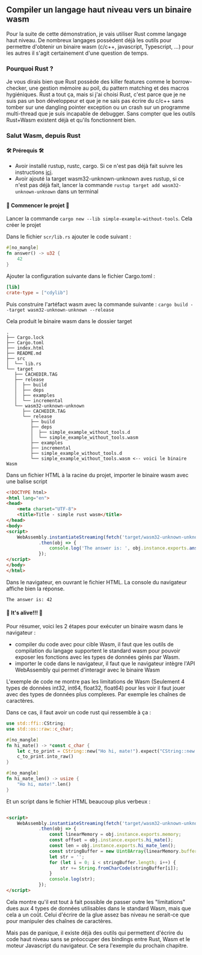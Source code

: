 ## Compiler un langage haut niveau vers un binaire wasm

Pour la suite de cette démonstration, je vais utiliser Rust comme langage haut niveau. De nombreux langages possèdent
déjà les outils pour permettre d'obtenir un binaire wasm (c/c++, javascript, Typescript, ...) pour les autres il s'agit
certainement d'une question de temps.

### Pourquoi Rust ?

Je vous dirais bien que Rust possède des killer features comme le borrow-checker, une gestion mémoire au poil, du
pattern matching et des macros hygiéniques. Rust a tout ça, mais si j'ai choisi Rust, c'est parce que je ne suis pas un
bon développeur et que je ne sais pas écrire du c/c++ sans tomber sur une dangling pointer exception ou un crash sur un
programme multi-thread que je suis incapable de debugger. Sans compter que les outils Rust+Wasm existent déjà et qu'ils
fonctionnent bien.

### Salut Wasm, depuis Rust

#### 🛠️ Prérequis 🛠️

- Avoir installé rustup, rustc, cargo. Si ce n'est pas déjà fait suivre les
  instructions [ici](https://www.rust-lang.org/tools/install).
- Avoir ajouté la target wasm32-unknown-unknown aves rustup, si ce n'est pas déjà fait, lancer la
  commande `rustup target add wasm32-unknown-unknown` dans un terminal

#### 🚧 Commencer le projet 🚧

Lancer la commande `cargo new --lib simple-example-without-tools`. Cela créer le projet

Dans le fichier `scr/lib.rs` ajouter le code suivant :

```rust
#[no_mangle]
fn answer() -> u32 {
    42
}
```

Ajouter la configuration suivante dans le fichier Cargo.toml :
```toml
[lib]
crate-type = ["cdylib"]
```

Puis construire l'artéfact wasm avec la commande suivante :
`cargo build --target wasm32-unknown-unknown --release`

Cela produit le binaire wasm dans le dossier target

```text
.
├── Cargo.lock
├── Cargo.toml
├── index.html
├── README.md
├── src
│  └── lib.rs
└── target
   ├── CACHEDIR.TAG
   ├── release
   │  ├── build
   │  ├── deps
   │  ├── examples
   │  └── incremental
   └── wasm32-unknown-unknown
      ├── CACHEDIR.TAG
      └── release
         ├── build
         ├── deps
         │  ├── simple_example_without_tools.d
         │  └── simple_example_without_tools.wasm
         ├── examples
         ├── incremental
         ├── simple_example_without_tools.d
         └── simple_example_without_tools.wasm <-- voici le binaire Wasm
```

Dans un fichier HTML à la racine du projet, importer le binaire wasm avec une balise script

```html
<!DOCTYPE html>
<html lang="en">
<head>
    <meta charset="UTF-8">
    <title>Title - simple rust wasm</title>
</head>
<body>
<script>
    WebAssembly.instantiateStreaming(fetch('target/wasm32-unknown-unknown/release/simple_example_without_tools.wasm'))
            .then(obj => {
                console.log('The answer is: ', obj.instance.exports.answer());
            });
</script>
</body>
</html>
```

Dans le navigateur, en ouvrant le fichier HTML. La console du navigateur affiche bien la réponse.

```text
The answer is: 42
```

#### 🙌 It's alive!!! 🙌

Pour résumer, voici les 2 étapes pour exécuter un binaire wasm dans le navigateur :

* compiler du code avec pour cible Wasm, il faut que les outils de compilation du langage supportent le standard wasm
  pour pouvoir exposer les fonctions avec les types de données gérés par Wasm.
* importer le code dans le navigateur, il faut que le navigateur intègre l'API WebAssembly qui permet d'interagir avec
  le binaire Wasm

L'exemple de code ne montre pas les limitations de Wasm (Seulement 4 types de données int32, int64, float32, float64)
pour les voir il faut jouer avec des types de données plus complexes. Par exemple les chaînes de caractères.

Dans ce cas, il faut avoir un code rust qui ressemble à ça :

```rust
use std::ffi::CString;
use std::os::raw::c_char;

#[no_mangle]
fn hi_mate() -> *const c_char {
    let c_to_print = CString::new("Ho hi, mate!").expect("CString::new failed");
    c_to_print.into_raw()
}

#[no_mangle]
fn hi_mate_len() -> usize {
    "Ho hi, mate!".len()
}
```

Et un script dans le fichier HTML beaucoup plus verbeux :

```html

<script>
    WebAssembly.instantiateStreaming(fetch('target/wasm32-unknown-unknown/release/simple_example_without_tools.wasm'))
            .then(obj => {
                const linearMemory = obj.instance.exports.memory;
                const offset = obj.instance.exports.hi_mate();
                const len = obj.instance.exports.hi_mate_len();
                const stringBuffer = new Uint8Array(linearMemory.buffer, offset, len);
                let str = '';
                for (let i = 0; i < stringBuffer.length; i++) {
                    str += String.fromCharCode(stringBuffer[i]);
                }
                console.log(str);
            });
</script>
```

Cela montre qu'il est tout à fait possible de passer outre les "limitations" dues aux 4 types de données utilisables dans
le standard Wasm, mais que cela a un coût. Celui d'écrire de la glue assez bas niveau ne serait-ce que pour manipuler
des chaînes de caractères.

Mais pas de panique, il existe déjà des outils qui permettent d'écrire du code haut niveau sans se préoccuper des
bindings entre Rust, Wasm et le moteur Javascript du navigateur. Ce sera l'exemple du prochain chapitre.